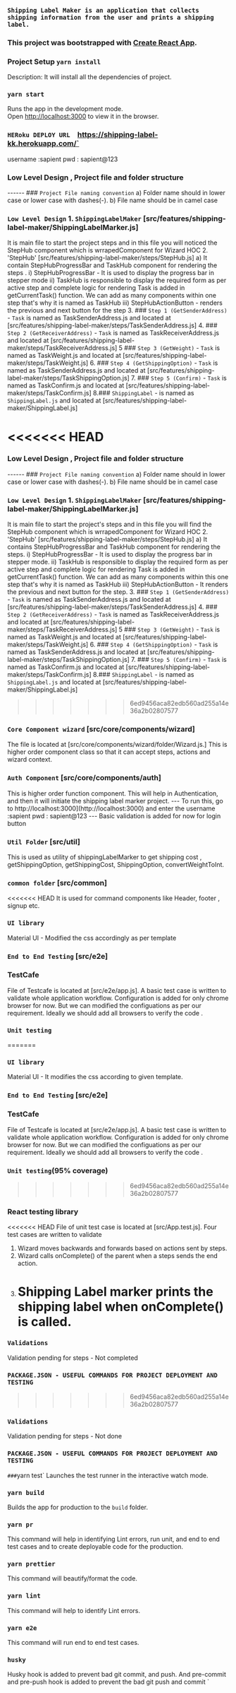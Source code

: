 ### `Shipping Label Maker is an application that collects shipping information from the user and prints a shipping label.`

### This project was bootstrapped with [Create React App](https://github.com/facebook/create-react-app).

### Project Setup `yarn install`

Description: It will install all the dependencies of project.

### `yarn start`

Runs the app in the development mode.<br />
Open [http://localhost:3000](http://localhost:3000) to view it in the browser.

### `HERoku DEPLOY URL  `https://shipping-label-kk.herokuapp.com/`
username :sapient 
pwd : sapient@123

### Low Level Design , Project file and folder structure

------ ### `Project File naming convention`
a) Folder name should in lower case or lower case with dashes(-).
b) File name should be in camel case

### `Low Level Design` 1. `ShippingLabelMaker` [src/features/shipping-label-maker/ShippingLabelMarker.js]

It is main file to start the project steps and in this file you will noticed the StepHub component which is wrrapedComponent for Wizard HOC 2. 'StepHub' [src/features/shipping-label-maker/steps/StepHub.js]
a) It contain StepHubProgressBar and TaskHub component for rendering the steps .
i) StepHubProgressBar - It is used to display the progress bar in stepper mode
ii) TaskHub is responsible to display the required form as per active step and complete logic for rendering Task is added in getCurrentTask() function.
We can add as many components within one step
that's why it is named as TaskHub
iii) StepHubActionButton - renders the previous and next button for the step 3. ### `Step 1 (GetSenderAddress)` - `Task` is named as TaskSenderAddress.js and located at [src/features/shipping-label-maker/steps/TaskSenderAddress.js] 4. ### `Step 2 (GetReceiverAddress)` - `Task` is named as TaskReceiverAddress.js and located at [src/features/shipping-label-maker/steps/TaskReceiverAddress.js]
5 ### `Step 3 (GetWeight)` - `Task` is named as TaskWeight.js and located at [src/features/shipping-label-maker/steps/TaskWeight.js] 6. ### `Step 4 (GetShippingOption)` - `Task` is named as TaskSenderAddress.js and located at [src/features/shipping-label-maker/steps/TaskShippingOption.js] 7. ### `Step 5 (Confirm)` - `Task` is named as TaskConfirm.js and located at [src/features/shipping-label-maker/steps/TaskConfirm.js]
8.### `ShippingLabel` - is named as `ShippingLabel.js` and located at [src/features/shipping-label-maker/ShippingLabel.js]

# <<<<<<< HEAD

### Low Level Design , Project file and folder structure

------ ### `Project File naming convention`
a) Folder name should in lower case or lower case with dashes(-).
b) File name should be in camel case

### `Low Level Design` 1. `ShippingLabelMaker` [src/features/shipping-label-maker/ShippingLabelMarker.js]

It is main file to start the project's steps and in this file you will find the StepHub component which is wrrapedComponent for Wizard HOC 2. 'StepHub' [src/features/shipping-label-maker/steps/StepHub.js]
a) It contains StepHubProgressBar and TaskHub component for rendering the steps.
i) StepHubProgressBar - It is used to display the progress bar in stepper mode.
ii) TaskHub is responsible to display the required form as per active step and complete logic for rendering Task is added in getCurrentTask() function.
We can add as many components within this one step
that's why it is named as TaskHub
iii) StepHubActionButton - It renders the previous and next button for the step. 3. ### `Step 1 (GetSenderAddress)` - `Task` is named as TaskSenderAddress.js and located at [src/features/shipping-label-maker/steps/TaskSenderAddress.js] 4. ### `Step 2 (GetReceiverAddress)` - `Task` is named as TaskReceiverAddress.js and located at [src/features/shipping-label-maker/steps/TaskReceiverAddress.js]
5 ### `Step 3 (GetWeight)` - `Task` is named as TaskWeight.js and located at [src/features/shipping-label-maker/steps/TaskWeight.js] 6. ### `Step 4 (GetShippingOption)` - `Task` is named as TaskSenderAddress.js and located at [src/features/shipping-label-maker/steps/TaskShippingOption.js] 7. ### `Step 5 (Confirm)` - `Task` is named as TaskConfirm.js and located at [src/features/shipping-label-maker/steps/TaskConfirm.js]
8.### `ShippingLabel` - is named as `ShippingLabel.js` and located at [src/features/shipping-label-maker/ShippingLabel.js]

> > > > > > > 6ed9456aca82edb560ad255a14e36a2b02807577

### `Core Component wizard` [src/core/components/wizard]

The file is located at [src/core/components/wizard/folder/Wizard.js.]
This is higher order component class so that it can accept steps, actions and wizard context.

### `Auth Component` [src/core/components/auth]

This is higher order function component. This will help in Authentication, and then it will initiate the shipping label marker project. --- To run this, go to http://localhost:3000](http://localhost:3000) and enter the 
username :sapient 
pwd : sapient@123
--- Basic validation is added for now for login button

### `Util Folder` [src/util]

This is used as utility of shippingLabelMarker to get shipping cost , getShippingOption, getShippingCost, ShippingOption, convertWeightToInt.

### `common folder` [src/common]

<<<<<<< HEAD
It is used for command components like Header, footer , signup etc.

### `UI library`

Material UI -
Modified the css accordingly as per template

### `End to End Testing` [src/e2e]

### TestCafe

File of Testcafe is located at [src/e2e/app.js]. A basic test case is written to validate whole application workflow. Configuration is added for only chrome browser for now. But we can modified the configuations as per our requirement. Ideally we should add all browsers to verify the code .

### `Unit testing`

=======

### `UI library`

Material UI -
It modifies the css according to given template.

### `End to End Testing` [src/e2e]

### TestCafe

File of Testcafe is located at [src/e2e/app.js]. A basic test case is written to validate whole application workflow. Configuration is added for only chrome browser for now. But we can modified the configuations as per our requirement. Ideally we should add all browsers to verify the code .

### `Unit testing`(95% coverage)

> > > > > > > 6ed9456aca82edb560ad255a14e36a2b02807577

### React testing library

<<<<<<< HEAD
File of unit test case is located at [src/App.test.js]. Four test cases are written to validate

1. Wizard moves backwards and forwards based on actions sent by steps.
2. Wizard calls onComplete() of the parent when a steps sends the end action.
3. # Shipping Label marker prints the shipping label when onComplete() is called.

### `Validations`

Validation pending for steps - Not completed

### `PACKAGE.JSON - USEFUL COMMANDS FOR PROJECT DEPLOYMENT AND TESTING`

> > > > > > > 6ed9456aca82edb560ad255a14e36a2b02807577

### `Validations`

Validation pending for steps - Not done

### `PACKAGE.JSON - USEFUL COMMANDS FOR PROJECT DEPLOYMENT AND TESTING`

`###`yarn test`
Launches the test runner in the interactive watch mode.

### `yarn build`

Builds the app for production to the `build` folder.<br />

### `yarn pr`

This command will help in identifying Lint errors, run unit, and end to end test cases and to create deployable code for the production.

### `yarn prettier`

This command will beautify/format the code.

### `yarn lint`

This command will help to identify Lint errors.

### `yarn e2e`

This command will run end to end test cases.

### `husky`

Husky hook is added to prevent bad git commit, and push. And pre-commit and pre-push hook is added to prevent the bad git push and commit
`
